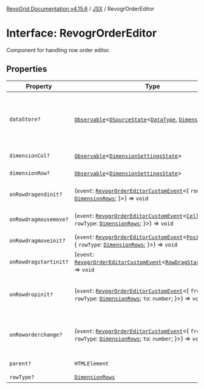 [RevoGrid Documentation v4.15.6](README.md) / [JSX](Namespace.JSX.md) / RevogrOrderEditor

# Interface: RevogrOrderEditor

Component for handling row order editor.

## Properties

| Property | Type | Description | Defined in |
| ------ | ------ | ------ | ------ |
| `dataStore?` | [`Observable`](TypeAlias.Observable.md)\<[`DSourceState`](TypeAlias.DSourceState.md)\<[`DataType`](TypeAlias.DataType.md), [`DimensionRows`](TypeAlias.DimensionRows.md)\>\> | Static stores, not expected to change during component lifetime | [src/components.d.ts:1998](https://github.com/revolist/revogrid/blob/8ab186c1ae2faee97d25784acff6dbf4187524f8/src/components.d.ts#L1998) |
| `dimensionCol?` | [`Observable`](TypeAlias.Observable.md)\<[`DimensionSettingsState`](Interface.DimensionSettingsState.md)\> | Dimension settings X | [src/components.d.ts:2002](https://github.com/revolist/revogrid/blob/8ab186c1ae2faee97d25784acff6dbf4187524f8/src/components.d.ts#L2002) |
| `dimensionRow?` | [`Observable`](TypeAlias.Observable.md)\<[`DimensionSettingsState`](Interface.DimensionSettingsState.md)\> | Dimension settings Y | [src/components.d.ts:2006](https://github.com/revolist/revogrid/blob/8ab186c1ae2faee97d25784acff6dbf4187524f8/src/components.d.ts#L2006) |
| `onRowdragendinit?` | (`event`: [`RevogrOrderEditorCustomEvent`](Interface.RevogrOrderEditorCustomEvent.md)\<\{ `rowType`: [`DimensionRows`](TypeAlias.DimensionRows.md); \}\>) => `void` | Row drag ended started | [src/components.d.ts:2010](https://github.com/revolist/revogrid/blob/8ab186c1ae2faee97d25784acff6dbf4187524f8/src/components.d.ts#L2010) |
| `onRowdragmousemove?` | (`event`: [`RevogrOrderEditorCustomEvent`](Interface.RevogrOrderEditorCustomEvent.md)\<[`Cell`](Interface.Cell.md) & \{ `rowType`: [`DimensionRows`](TypeAlias.DimensionRows.md); \}\>) => `void` | Row mouse move started | [src/components.d.ts:2014](https://github.com/revolist/revogrid/blob/8ab186c1ae2faee97d25784acff6dbf4187524f8/src/components.d.ts#L2014) |
| `onRowdragmoveinit?` | (`event`: [`RevogrOrderEditorCustomEvent`](Interface.RevogrOrderEditorCustomEvent.md)\<[`PositionItem`](Interface.PositionItem.md) & \{ `rowType`: [`DimensionRows`](TypeAlias.DimensionRows.md); \}\>) => `void` | Row move started | [src/components.d.ts:2018](https://github.com/revolist/revogrid/blob/8ab186c1ae2faee97d25784acff6dbf4187524f8/src/components.d.ts#L2018) |
| `onRowdragstartinit?` | (`event`: [`RevogrOrderEditorCustomEvent`](Interface.RevogrOrderEditorCustomEvent.md)\<[`RowDragStartDetails`](TypeAlias.RowDragStartDetails.md)\>) => `void` | Row drag started | [src/components.d.ts:2022](https://github.com/revolist/revogrid/blob/8ab186c1ae2faee97d25784acff6dbf4187524f8/src/components.d.ts#L2022) |
| `onRowdropinit?` | (`event`: [`RevogrOrderEditorCustomEvent`](Interface.RevogrOrderEditorCustomEvent.md)\<\{ `from`: `number`; `rowType`: [`DimensionRows`](TypeAlias.DimensionRows.md); `to`: `number`; \}\>) => `void` | Row dragged, new range ready to be applied | [src/components.d.ts:2026](https://github.com/revolist/revogrid/blob/8ab186c1ae2faee97d25784acff6dbf4187524f8/src/components.d.ts#L2026) |
| `onRoworderchange?` | (`event`: [`RevogrOrderEditorCustomEvent`](Interface.RevogrOrderEditorCustomEvent.md)\<\{ `from`: `number`; `rowType`: [`DimensionRows`](TypeAlias.DimensionRows.md); `to`: `number`; \}\>) => `void` | Row drag ended finished. Time to apply data | [src/components.d.ts:2034](https://github.com/revolist/revogrid/blob/8ab186c1ae2faee97d25784acff6dbf4187524f8/src/components.d.ts#L2034) |
| `parent?` | `HTMLElement` | Parent element | [src/components.d.ts:2042](https://github.com/revolist/revogrid/blob/8ab186c1ae2faee97d25784acff6dbf4187524f8/src/components.d.ts#L2042) |
| `rowType?` | [`DimensionRows`](TypeAlias.DimensionRows.md) | - | [src/components.d.ts:2043](https://github.com/revolist/revogrid/blob/8ab186c1ae2faee97d25784acff6dbf4187524f8/src/components.d.ts#L2043) |
